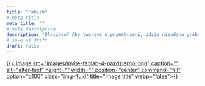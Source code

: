 ```yaml
---
title: "FabLab"
# meta title
meta_title: ""
# meta description
description: "Dlaczego? Aby tworzyć w przestrzeni, gdzie nieudana próba jest częścią nauki."
# save as draft
draft: false
---
```


<a href="/fablab/centrum-lokalne-4-pazdziernik">
  {{< image src="images/invite-fablab-4-pazdziernik.png" caption="" alt="alter-text" height="" width="" position="center" command="fill" option="q100" class="img-fluid" title="image title"  webp="false">}}
</a>
